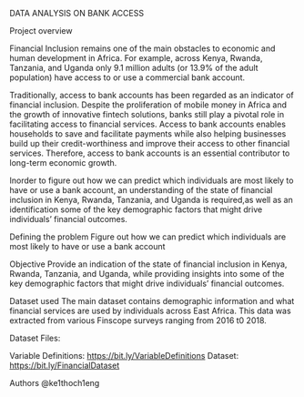 
DATA ANALYSIS ON BANK ACCESS

Project overview

Financial Inclusion remains one of the main obstacles to economic and human development in Africa. For example, across Kenya, Rwanda, Tanzania, and Uganda only 9.1 million adults (or 13.9% of the adult population) have access to or use a commercial bank account.

Traditionally, access to bank accounts has been regarded as an indicator of financial inclusion. Despite the proliferation of mobile money in Africa and the growth of innovative fintech solutions, banks still play a pivotal role in facilitating access to financial services. Access to bank accounts enables households to save and facilitate payments while also helping businesses build up their credit-worthiness and improve their access to other financial services. Therefore, access to bank accounts is an essential contributor to long-term economic growth.

Inorder to figure out how we can predict which individuals are most likely to have or use a bank account, an understanding of the state of financial inclusion in Kenya, Rwanda, Tanzania, and Uganda is required,as well as an identification some of the key demographic factors that might drive individuals’ financial outcomes.

Defining the problem
Figure out how we can predict which individuals are most likely to have or use a bank account

Objective
Provide an indication of the state of financial inclusion in Kenya, Rwanda, Tanzania, and Uganda, while providing insights into some of the key demographic factors that might drive individuals’ financial outcomes.

Dataset used The main dataset contains demographic information and what financial services are used by individuals across East Africa. This data was extracted from various Finscope surveys ranging from 2016 t0 2018.

Dataset Files:

Variable Definitions: https://bit.ly/VariableDefinitions
Dataset: https://bit.ly/FinancialDataset

Authors
@ke1thoch1eng
